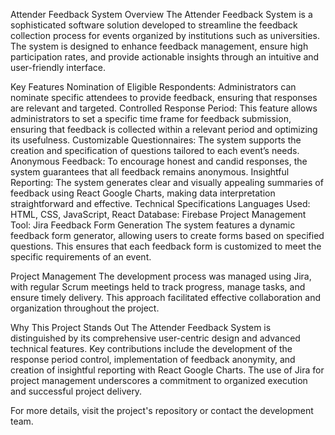 Attender Feedback System
Overview
The Attender Feedback System is a sophisticated software solution developed to streamline the feedback collection process for events organized by institutions such as universities. The system is designed to enhance feedback management, ensure high participation rates, and provide actionable insights through an intuitive and user-friendly interface.

Key Features
Nomination of Eligible Respondents: Administrators can nominate specific attendees to provide feedback, ensuring that responses are relevant and targeted.
Controlled Response Period: This feature allows administrators to set a specific time frame for feedback submission, ensuring that feedback is collected within a relevant period and optimizing its usefulness.
Customizable Questionnaires: The system supports the creation and specification of questions tailored to each event’s needs.
Anonymous Feedback: To encourage honest and candid responses, the system guarantees that all feedback remains anonymous.
Insightful Reporting: The system generates clear and visually appealing summaries of feedback using React Google Charts, making data interpretation straightforward and effective.
Technical Specifications
Languages Used: HTML, CSS, JavaScript, React
Database: Firebase
Project Management Tool: Jira
Feedback Form Generation
The system features a dynamic feedback form generator, allowing users to create forms based on specified questions. This ensures that each feedback form is customized to meet the specific requirements of an event.

Project Management
The development process was managed using Jira, with regular Scrum meetings held to track progress, manage tasks, and ensure timely delivery. This approach facilitated effective collaboration and organization throughout the project.

Why This Project Stands Out
The Attender Feedback System is distinguished by its comprehensive user-centric design and advanced technical features. Key contributions include the development of the response period control, implementation of feedback anonymity, and creation of insightful reporting with React Google Charts. The use of Jira for project management underscores a commitment to organized execution and successful project delivery.

For more details, visit the project's repository or contact the development team.
